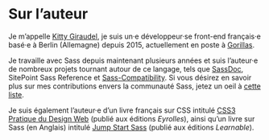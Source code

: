 
# Sur l’auteur

Je m’appelle [Kitty Giraudel](https://kittygiraudel.com), je suis un·e développeur·se front-end français·e basé·e à Berlin (Allemagne) depuis 2015, actuellement en poste à [Gorillas](https://gorillas.io/).

Je travaille avec Sass depuis maintenant plusieurs années et suis l’auteur·e de nombreux projets tournant autour de ce langage, tels que [SassDoc](http://sassdoc.com), SitePoint Sass Reference et [Sass-Compatibility](https://kittygiraudel.github.io/sass-compatibility/). Si vous désirez en savoir plus sur mes contributions envers la communauté Sass, jetez un oeil à [cette liste](https://github.com/KittyGiraudel/awesome-sass).

Je suis également l’auteur·e d’un livre français sur CSS intitulé [CSS3 Pratique du Design Web](https://www.eyrolles.com/Informatique/Livre/css3-9782212678963/) (publié aux éditions *Eyrolles*), ainsi qu’un livre sur Sass (en Anglais) intitulé [Jump Start Sass](https://learnable.com/books/jump-start-sass) (publié aux éditions *Learnable*).
